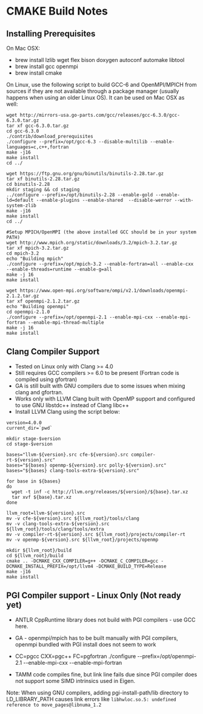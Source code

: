 CMAKE Build Notes
=================

Installing Prerequisites
-------------------------

On Mac OSX:
- brew install lzlib wget flex bison doxygen autoconf automake libtool
- brew install gcc openmpi
- brew install cmake

On Linux, use the following script to build GCC-6 and OpenMPI/MPICH from sources if they are not available through a package manager (usually happens when using an older Linux OS). It can be used on Mac OSX as well:

```
wget http://mirrors-usa.go-parts.com/gcc/releases/gcc-6.3.0/gcc-6.3.0.tar.gz
tar xf gcc-6.3.0.tar.gz
cd gcc-6.3.0
./contrib/download_prerequisites
./configure --prefix=/opt/gcc-6.3 --disable-multilib --enable-languages=c,c++,fortran
make -j16
make install
cd ../

wget https://ftp.gnu.org/gnu/binutils/binutils-2.28.tar.gz
tar xf binutils-2.28.tar.gz
cd binutils-2.28
mkdir staging && cd staging
../configure --prefix=/opt/binutils-2.28 --enable-gold --enable-ld=default --enable-plugins --enable-shared  --disable-werror --with-system-zlib
make -j16
make install
cd ../

#Setup MPICH/OpenMPI (the above installed GCC should be in your system PATH)
wget http://www.mpich.org/static/downloads/3.2/mpich-3.2.tar.gz
tar xf mpich-3.2.tar.gz
cd mpich-3.2
echo "Building mpich"
./configure --prefix=/opt/mpich-3.2 --enable-fortran=all --enable-cxx --enable-threads=runtime --enable-g=all
make -j 16
make install

wget https://www.open-mpi.org/software/ompi/v2.1/downloads/openmpi-2.1.2.tar.gz
tar xf openmpi-2.1.2.tar.gz
echo "Building openmpi"
cd openmpi-2.1.0
./configure --prefix=/opt/openmpi-2.1 --enable-mpi-cxx --enable-mpi-fortran --enable-mpi-thread-multiple
make -j 16
make install
```

Clang Compiler Support
----------------------
 - Tested on Linux only with Clang >= 4.0
 - Still requires GCC compilers >= 6.0 to be present (Fortran code is compiled using gfortran)
 - GA is still built with GNU compilers due to some issues when mixing clang and gfortran.
 - Works only with LLVM Clang built with OpenMP support and configured to use GNU libstdc++ instead of Clang libc++
 - Install LLVM Clang using the script below:

```
version=4.0.0
current_dir=`pwd`

mkdir stage-$version
cd stage-$version

bases="llvm-${version}.src cfe-${version}.src compiler-rt-${version}.src"
bases="${bases} openmp-${version}.src polly-${version}.src"
bases="${bases} clang-tools-extra-${version}.src"

for base in ${bases}
do
  wget -t inf -c http://llvm.org/releases/${version}/${base}.tar.xz
  tar xvf ${base}.tar.xz
done

llvm_root=llvm-${version}.src
mv -v cfe-${version}.src ${llvm_root}/tools/clang
mv -v clang-tools-extra-${version}.src ${llvm_root}/tools/clang/tools/extra
mv -v compiler-rt-${version}.src ${llvm_root}/projects/compiler-rt
mv -v openmp-${version}.src ${llvm_root}/projects/openmp

mkdir ${llvm_root}/build
cd ${llvm_root}/build
cmake .. -DCMAKE_CXX_COMPILER=g++ -DCMAKE_C_COMPILER=gcc -DCMAKE_INSTALL_PREFIX=/opt/llvm4 -DCMAKE_BUILD_TYPE=Release
make -j16
make install
```


PGI Compiler support - Linux Only (Not ready yet)
--------------------------------------------------
  - ANTLR CppRuntime library does not build with PGI compilers - use GCC here.
  - GA - openmpi/mpich has to be built manually with PGI compilers, openmpi bundled with PGI install does not seem to work
  - CC=pgcc CXX=pgc++ FC=pgfortran ./configure --prefix=/opt/openmpi-2.1 --enable-mpi-cxx --enable-mpi-fortran

  - TAMM code compiles fine, but link line fails due since PGI compiler does not support some SIMD intrinsics used in Eigen.

Note: When using GNU compilers, adding pgi-install-path/lib directory to LD_LIBRARY_PATH causes link errors like `libhwloc.so.5: undefined reference to move_pages@libnuma_1.2`